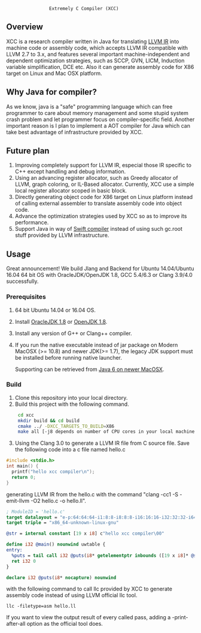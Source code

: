                     Extremely C Compiler (XCC)

## Overview
XCC is a research compiler written in Java for translating [LLVM IR](https://llvm.org/docs/LangRef.html) into
machine code or assembly code, which accepts LLVM IR compatible with LLVM 2.7 to 3.x, and features 
several important machine-independent and dependent optimization strategies, such as SCCP, GVN, LICM, 
Induction variable simplification, DCE etc. Also it can generate assembly code for X86 target on Linux
and Mac OSX platform.

## Why Java for compiler?
As we know, java is a "safe" programming language which can free programmer to care about memory 
management and some stupid system crash problem and let programmer focus on compiler-specific
field. Another important reason is I plan to implement a AOT compiler for Java which can take 
best advantage of infrastructure provided by XCC.

## Future plan
1. Improving completely support for LLVM IR, especial those IR specific to C++ except handling and
debug information.
2. Using an advancing register allocator, such as Greedy allocator of LLVM, graph coloring, or IL-Based
allocator. Currently, XCC use a simple local register allocator scoped in basic block.
3. Directly generating object code for X86 target on Linux platform instead of calling external 
assembler to translate assembly code into object code.
4. Advance the optimization strategies used by XCC so as to improve its performance.
5. Support Java in way of [Swift compiler](https://swift.org/) instead of using such gc.root stuff 
provided by LLVM infrastructure. 


## Usage
Great announcement! We build Jlang and Backend for Ubuntu 14.04/Ubuntu 16.04
64 bit OS with OracleJDK/OpenJDK 1.8, GCC 5.4/6.3 or Clang 3.9/4.0 successfully.

### Prerequisites
1. 64 bit Ubuntu 14.04 or 16.04 OS.
2. Install [OracleJDK 1.8](http://www.oracle.com/technetwork/java/javase/downloads/jdk8-downloads-2133151.html)
or [OpenJDK 1.8](https://github.com/alexkasko/openjdk-unofficial-builds).
3. Install any version of G++ or Clang++ compiler.
4. If you run the native executable instead of jar package on Modern MacOSX (>= 10.8) and newer
   JDK(>= 1.7), the legacy JDK support must be installed before running native launcher.
   
   Supporting can be retrieved from [Java 6 on newer MacOSX](https://support.apple.com/kb/DL1572?locale=en_US&viewlocale=en_US). 

### Build
1. Clone this repository into your local directory.
2. Build this project with the following command.
   ````bash
    cd xcc
    mkdir build && cd build
    cmake ../ -DXCC_TARGETS_TO_BUILD=X86
    make all [-j8 depends on number of CPU cores in your local machine]
   ````
3. Using the Clang 3.0 to generate a LLVM IR file from C source file. 
Save the following code into a c file named hello.c
```c
#include <stdio.h>
int main() {
  printf("hello xcc compiler\n");
  return 0;
}
```
generating LLVM IR from the hello.c with the command "clang -cc1 -S -emit-llvm -O2 hello.c -o hello.ll". 
```llvm
; ModuleID = 'hello.c'
target datalayout = "e-p:64:64:64-i1:8:8-i8:8:8-i16:16:16-i32:32:32-i64:64:64-f32:32:32-f64:64:64-v64:64:64-v128:128:128-a0:0:64-s0:64:64-f80:128:128-n8:16:32:64-S128"
target triple = "x86_64-unknown-linux-gnu"

@str = internal constant [19 x i8] c"hello xcc compiler\00"

define i32 @main() nounwind uwtable {
entry:
  %puts = tail call i32 @puts(i8* getelementptr inbounds ([19 x i8]* @str, i64 0, i64 0))
  ret i32 0
}

declare i32 @puts(i8* nocapture) nounwind
```

with the following command to call llc provided by XCC to generate assembly code instead of using LLVM official llc tool.

```sbtshell
llc -filetype=asm hello.ll
```

If you want to view the output result of every called pass, adding a -print-after-all option as the official tool does.


